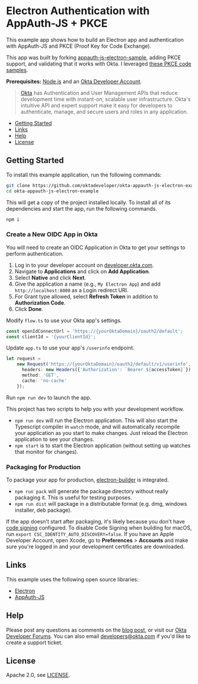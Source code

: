 # Electron Authentication with AppAuth-JS + PKCE
 
This example app shows how to build an Electron app and authentication with AppAuth-JS and PKCE (Proof Key for Code Exchange).

This app was built by forking [appauth-js-electron-sample](https://github.com/googlesamples/appauth-js-electron-sample), adding PKCE support, and validating that it works with Okta. I leveraged [these PKCE code samples](https://github.com/openid/AppAuth-JS/issues/28).

<!-- Please read [Build a Java EE REST API; Secure it with JWT and OIDC]() to see how this app was created. -->

**Prerequisites:** [Node.js](https://nodejs.org/) and an [Okta Developer Account](https://developer.okta.com).

> [Okta](https://developer.okta.com/) has Authentication and User Management APIs that reduce development time with instant-on, scalable user infrastructure. Okta's intuitive API and expert support make it easy for developers to authenticate, manage, and secure users and roles in any application.

* [Getting Started](#getting-started)
* [Links](#links)
* [Help](#help)
* [License](#license)

## Getting Started

To install this example application, run the following commands:

```bash
git clone https://github.com/oktadeveloper/okta-appauth-js-electron-example.git
cd okta-appauth-js-electron-example
```

This will get a copy of the project installed locally. To install all of its dependencies and start the app, run the following commands.
 
```bash
npm i
```

### Create a New OIDC App in Okta

You will need to create an OIDC Application in Okta to get your settings to perform authentication. 

1. Log in to your developer account on [developer.okta.com](https://developer.okta.com).
2. Navigate to **Applications** and click on **Add Application**.
3. Select **Native** and click **Next**. 
4. Give the application a name (e.g., `My Electron App`) and add `http://localhost:8000` as a Login redirect URI.
5. For Grant type allowed, select **Refresh Token** in addition to **Authorization Code**.
6. Click **Done**.

Modify `flow.ts` to use your Okta app's settings.

```ts
const openIdConnectUrl = 'https://{yourOktaDomain}/oauth2/default';
const clientId = '{yourClientId}';
```

Update `app.ts` to use your app's `/userinfo` endpoint.

```ts
let request =
    new Request('https://{yourOktaDomain}/oauth2/default/v1/userinfo', {
      headers: new Headers({'Authorization': `Bearer ${accessToken}`}),
      method: 'GET',
      cache: 'no-cache'
    });
```

Run `npm run dev` to launch the app.

This project has two scripts to help you with your development workflow.

* `npm run dev` will run the Electron application. This will also start the Typescript compiler in `watch` mode, and will automatically recompile your application as you start to make changes. Just reload the Electron application to see your changes.
* `npm start` is to start the Electron application (without setting up watches that monitor for changes).

### Packaging for Production

To package your app for production, [electron-builder](https://www.electron.build/) is integrated. 

* `npm run pack` will generate the package directory without really packaging it. This is useful for testing purposes.
* `npm run dist` will package in a distributable format (e.g. dmg, windows installer, deb package).

If the app doesn't start after packaging, it's likely because you don't have [code signing](https://www.electron.build/code-signing) configured. To disable Code Signing when building for macOS, run `export CSC_IDENTITY_AUTO_DISCOVERY=false`. If you have an Apple Developer Account, open Xcode, go to **Preferences** > **Accounts** and make sure you're logged in and your development certificates are downloaded.

## Links

This example uses the following open source libraries:

* [Electron](https://electronjs.org/)
* [AppAuth-JS](https://github.com/openid/AppAuth-JS)

## Help

Please post any questions as comments on the [blog post](), or visit our [Okta Developer Forums](https://devforum.okta.com/). You can also email developers@okta.com if you'd like to create a support ticket.

## License

Apache 2.0, see [LICENSE](LICENSE).
